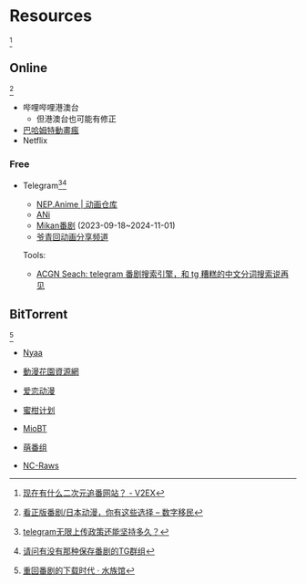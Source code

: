 # Resources
[^v2ex]

## Online
[^数字移民]

- 哔哩哔哩港澳台
  - 但港澳台也可能有修正
- [巴哈姆特動畫瘋](https://ani.gamer.com.tw/)
- Netflix

### Free
- Telegram[^tg-bangumi][^tg-bangumi2]
  - [NEP.Anime | 动画仓库](https://t.me/AnimeNep)
  - [ANi](https://t.me/channel_ani)
  - [Mikan番剧](https://t.me/mikanbangumi) (2023-09-18~2024-11-01)
  - [爷青回动画分享频道](https://t.me/yeqingjie_GJG666)

  Tools:
  - [ACGN Seach: telegram 番剧搜索引擎，和 tg 糟糕的中文分词搜索说再见](https://search.acgn.es/)

## BitTorrent
[^Aquarium39]

- [Nyaa](https://nyaa.si/)
- [動漫花園資源網](https://share.dmhy.org/)
- [爱恋动漫](https://kisssub.org/)

- [蜜柑计划](https://mikanani.me/)
- [MioBT](http://www.miobt.com/)
- [萌番组](https://bangumi.moe/)

- [NC-Raws](https://nc.raws.dev/0:/)


[^v2ex]: [现在有什么二次元追番网站？ - V2EX](https://www.v2ex.com/t/647685)
[^Aquarium39]: [重回番剧的下载时代 · 水族馆](https://aquarium39.moe/posts/no-more-bilibili/)
[^数字移民]: [看正版番剧/日本动漫，你有这些选择 – 数字移民](https://blog.shuziyimin.org/1298)
[^tg-bangumi]: [telegram无限上传政策还能坚持多久？](https://bangumi.tv/group/topic/362024)
[^tg-bangumi2]: [请问有没有那种保存番剧的TG群组](https://bgm.tv/group/topic/366322)
